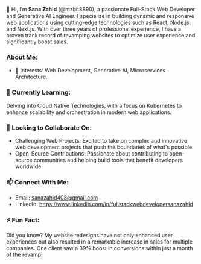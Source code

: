 👋 Hi, I’m 𝐒𝐚𝐧𝐚 𝐙𝐚𝐡𝐢𝐝 (@mzbit8890), a passionate Full-Stack Web Developer and Generative AI Engineer. I specialize in building dynamic and responsive web applications using cutting-edge technologies such as React, Node.js, and Next.js. With over three years of professional experience, I have a proven track record of revamping websites to optimize user experience and significantly boost sales.


### **About Me:** 
- 👀 Interests: Web Development, Generative AI, Microservices Architecture..

### **🌱 Currently Learning:**
Delving into Cloud Native Technologies, with a focus on Kubernetes to enhance scalability and orchestration in modern web applications.

### **💞️ Looking to Collaborate On:**
- Challenging Web Projects: Excited to take on complex and innovative web development projects that push the boundaries of what's possible.<br/>
- Open-Source Contributions: Passionate about contributing to open-source communities and helping build tools that benefit developers worldwide.

### **📫 Connect With Me:**
- Email: sanazahid408@gmail.com<br/>
- LinkedIn: https://www.linkedin.com/in/fullstackwebdevelopersanazahid

### **⚡ Fun Fact:**
Did you know? My website redesigns have not only enhanced user experiences but also resulted in a remarkable increase in sales for multiple companies. One client saw a 39% boost in conversions within just a month of the revamp!



